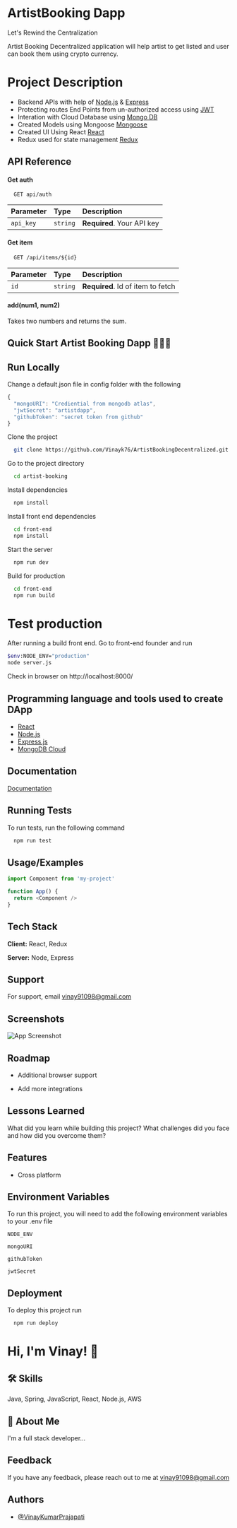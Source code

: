 
# ArtistBooking Dapp

Let's Rewind the Centralization 

Artist Booking Decentralized application will help artist to get listed and user can book them using crypto currency.

# Project Description 
* Backend APIs with help of [Node.js](https://nodejs.org/en/) & [Express](https://expressjs.com/)
* Protecting routes End Points from un-authorized access using [JWT](https://jwt.io/)
* Interation with Cloud Database using [Mongo DB](https://www.mongodb.com/cloud/atlas)
* Created Models using Mongoose [Mongoose](https://mongoosejs.com/)
* Created UI Using React [React](https://reactjs.org/)
* Redux used for state management [Redux](https://redux.js.org/)


## API Reference

#### Get auth

```http
  GET api/auth
```

| Parameter | Type     | Description                |
| :-------- | :------- | :------------------------- |
| `api_key` | `string` | **Required**. Your API key |

#### Get item

```http
  GET /api/items/${id}
```

| Parameter | Type     | Description                       |
| :-------- | :------- | :-------------------------------- |
| `id`      | `string` | **Required**. Id of item to fetch |

#### add(num1, num2)

Takes two numbers and returns the sum.

## Quick Start Artist Booking Dapp 🧑‍🎨🎨

## Run Locally

Change a default.json file in config folder with the following

```javascript
{
  "mongoURI": "Crediential from mongodb atlas",
  "jwtSecret": "artistdapp",
  "githubToken": "secret token from github"
}
```


Clone the project

```bash
  git clone https://github.com/Vinayk76/ArtistBookingDecentralized.git
```

Go to the project directory

```bash
  cd artist-booking
```

Install dependencies

```bash
  npm install
```

Install front end dependencies

```bash
  cd front-end
  npm install
```

Start the server

```bash
  npm run dev
```

Build for production

```bash
  cd front-end
  npm run build
```

# Test production

After running a build front end. Go to front-end founder and run 

```bash
$env:NODE_ENV="production"
node server.js
```

Check in browser on http://localhost:8000/


## Programming language and tools used to create DApp 

 - [React](https://reactjs.org/)
 - [Node.js](https://nodejs.org/)
 - [Express.js](https://expressjs.com/)
 - [MongoDB Cloud](https://www.mongodb.com/atlas/database)
 


## Documentation

[Documentation](https://linktodocumentation)


## Running Tests

To run tests, run the following command

```bash
  npm run test
```


## Usage/Examples

```javascript
import Component from 'my-project'

function App() {
  return <Component />
}
```


## Tech Stack

**Client:** React, Redux

**Server:** Node, Express


## Support

For support, email vinay91098@gmail.com


## Screenshots

![App Screenshot](https://via.placeholder.com/468x300?text=App+Screenshot+Here)


## Roadmap

- Additional browser support

- Add more integrations


## Lessons Learned

What did you learn while building this project? What challenges did you face and how did you overcome them?


## Features

- Cross platform


## Environment Variables

To run this project, you will need to add the following environment variables to your .env file

`NODE_ENV`

`mongoURI`

`githubToken`

`jwtSecret`


 


## Deployment

To deploy this project run

```bash
  npm run deploy
```



# Hi, I'm Vinay! 👋


## 🛠 Skills
Java, Spring, JavaScript, React, Node.js, AWS


## 🚀 About Me
I'm a full stack developer...


## Feedback

If you have any feedback, please reach out to me at vinay91098@gmail.com


## Authors

- [@VinayKumarPrajapati](https://github.com/VinayKumarPrajapati)

